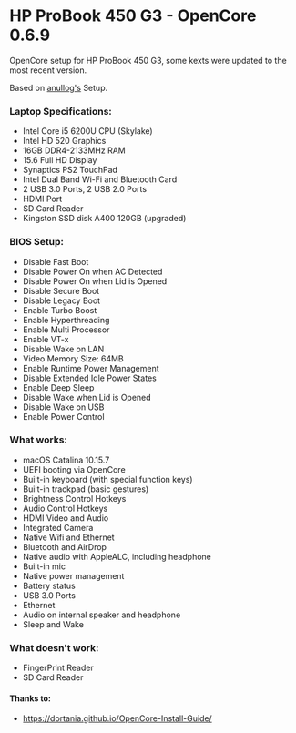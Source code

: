 # HP ProBook 450 G3 - OpenCore 0.6.9

OpenCore setup for HP ProBook 450 G3, some kexts were updated to the most recent version.

Based on [anullog's](https://github.com/anullog/HP-ProBook-450-G3-Hackintosh) Setup.


### Laptop Specifications:
- Intel Core i5 6200U CPU (Skylake)
- Intel HD 520 Graphics
- 16GB DDR4-2133MHz RAM
- 15.6 Full HD Display
- Synaptics PS2 TouchPad
- Intel Dual Band Wi-Fi and Bluetooth Card
- 2 USB 3.0 Ports, 2 USB 2.0 Ports
- HDMI Port
- SD Card Reader
- Kingston SSD disk A400 120GB (upgraded)

### BIOS Setup:
- Disable Fast Boot
- Disable Power On when AC Detected
- Disable Power On when Lid is Opened
- Disable Secure Boot
- Disable Legacy Boot
- Enable Turbo Boost
- Enable Hyperthreading
- Enable Multi Processor
- Enable VT-x
- Disable Wake on LAN
- Video Memory Size: 64MB
- Enable Runtime Power Management
- Disable Extended Idle Power States
- Enable Deep Sleep
- Disable Wake when Lid is Opened
- Disable Wake on USB
- Enable Power Control

### What works:
- macOS Catalina 10.15.7
- UEFI booting via OpenCore
- Built-in keyboard (with special function keys)
- Built-in trackpad (basic gestures)
- Brightness Control Hotkeys
- Audio Control Hotkeys
- HDMI Video and Audio
- Integrated Camera
- Native Wifi and Ethernet
- Bluetooth and AirDrop
- Native audio with AppleALC, including headphone
- Built-in mic
- Native power management
- Battery status
- USB 3.0 Ports
- Ethernet
- Audio on internal speaker and headphone
- Sleep and Wake

### What doesn't work:
- FingerPrint Reader
- SD Card Reader

#### Thanks to:
- https://dortania.github.io/OpenCore-Install-Guide/
